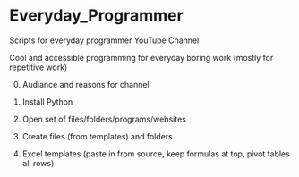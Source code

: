 # Everyday_Programmer

Scripts for everyday programmer YouTube Channel

Cool and accessible programming for everyday boring work (mostly for repetitive work)

0. Audiance and reasons for channel
1. Install Python
2. Open set of files/folders/programs/websites
3. Create files (from templates) and folders

4. Excel templates (paste in from source, keep formulas at top, pivot tables all rows)
